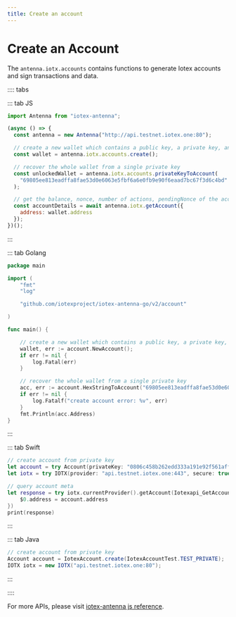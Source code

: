 ```yaml
---
title: Create an account
---
```


# Create an Account

The `antenna.iotx.accounts` contains functions to generate Iotex accounts and sign transactions and data.

:::: tabs

::: tab JS

```js
import Antenna from "iotex-antenna";

(async () => {
  const antenna = new Antenna("http://api.testnet.iotex.one:80");

  // create a new wallet which contains a public key, a private key, and an address.
  const wallet = antenna.iotx.accounts.create();

  // recover the whole wallet from a single private key
  const unlockedWallet = antenna.iotx.accounts.privateKeyToAccount(
    "69805ee813eadffa8fae53d0e6063e5fbf6a6e0fb9e90f6eaad7bc67f3d6c4bd"
  );

  // get the balance, nonce, number of actions, pendingNonce of the account
  const accountDetails = await antenna.iotx.getAccount({
    address: wallet.address
  });
})();
```

:::

::: tab Golang

```go
package main

import (
	"fmt"
	"log"

	"github.com/iotexproject/iotex-antenna-go/v2/account"

)

func main() {

	// create a new wallet which contains a public key, a private key, and an address.
	wallet, err := account.NewAccount();
	if err != nil {
		log.Fatal(err)
	}

	// recover the whole wallet from a single private key
	acc, err := account.HexStringToAccount("69805ee813eadffa8fae53d0e6063e5fbf6a6e0fb9e90f6eaad7bc67f3d6c4bd")
	if err != nil {
		log.Fatalf("create account error: %v", err)
	}
	fmt.Println(acc.Address)
}
```

:::

::: tab Swift

```swift
// create account from private key
let account = try Account(privateKey: "0806c458b262edd333a191e92f561aff338211ee3e18ab315a074a2d82aa343f")
let iotx = try IOTX(provider: "api.testnet.iotex.one:443", secure: true)

// query account meta
let response = try iotx.currentProvider().getAccount(Iotexapi_GetAccountRequest.with {
    $0.address = account.address
})
print(response)
```

:::

::: tab Java

```java
// create account from private key
Account account = IotexAccount.create(IotexAccountTest.TEST_PRIVATE);
IOTX iotx = new IOTX("api.testnet.iotex.one:80");
```

:::

::::

For more APIs, please visit [iotex-antenna js reference](https://iotexproject.github.io/iotex-antenna/classes/_iotx_.iotx.html#getaccount).
